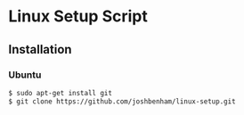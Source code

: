 # Linux Setup Script

## Installation

### Ubuntu

```bash
$ sudo apt-get install git
$ git clone https://github.com/joshbenham/linux-setup.git
```

